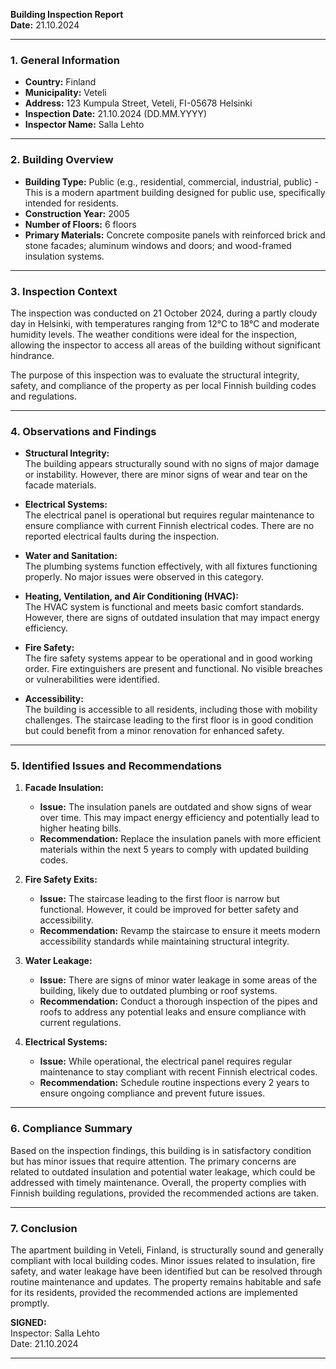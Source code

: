 

**Building Inspection Report**  
**Date:** 21.10.2024  

---

### **1. General Information**

- **Country:** Finland  
- **Municipality:** Veteli  
- **Address:** 123 Kumpula Street, Veteli, FI-05678 Helsinki  
- **Inspection Date:** 21.10.2024 (DD.MM.YYYY)  
- **Inspector Name:** Salla Lehto  

---

### **2. Building Overview**

- **Building Type:** Public (e.g., residential, commercial, industrial, public) - This is a modern apartment building designed for public use, specifically intended for residents.  
- **Construction Year:** 2005  
- **Number of Floors:** 6 floors  
- **Primary Materials:** Concrete composite panels with reinforced brick and stone facades; aluminum windows and doors; and wood-framed insulation systems.  

---

### **3. Inspection Context**

The inspection was conducted on 21 October 2024, during a partly cloudy day in Helsinki, with temperatures ranging from 12°C to 18°C and moderate humidity levels. The weather conditions were ideal for the inspection, allowing the inspector to access all areas of the building without significant hindrance.

The purpose of this inspection was to evaluate the structural integrity, safety, and compliance of the property as per local Finnish building codes and regulations.  

---

### **4. Observations and Findings**

- **Structural Integrity:**  
  The building appears structurally sound with no signs of major damage or instability. However, there are minor signs of wear and tear on the facade materials.

- **Electrical Systems:**  
  The electrical panel is operational but requires regular maintenance to ensure compliance with current Finnish electrical codes. There are no reported electrical faults during the inspection.

- **Water and Sanitation:**  
  The plumbing systems function effectively, with all fixtures functioning properly. No major issues were observed in this category.

- **Heating, Ventilation, and Air Conditioning (HVAC):**  
  The HVAC system is functional and meets basic comfort standards. However, there are signs of outdated insulation that may impact energy efficiency.

- **Fire Safety:**  
  The fire safety systems appear to be operational and in good working order. Fire extinguishers are present and functional. No visible breaches or vulnerabilities were identified.

- **Accessibility:**  
  The building is accessible to all residents, including those with mobility challenges. The staircase leading to the first floor is in good condition but could benefit from a minor renovation for enhanced safety.

---

### **5. Identified Issues and Recommendations**

1. **Facade Insulation:**  
   - **Issue:** The insulation panels are outdated and show signs of wear over time. This may impact energy efficiency and potentially lead to higher heating bills.  
   - **Recommendation:** Replace the insulation panels with more efficient materials within the next 5 years to comply with updated building codes.

2. **Fire Safety Exits:**  
   - **Issue:** The staircase leading to the first floor is narrow but functional. However, it could be improved for better safety and accessibility.  
   - **Recommendation:** Revamp the staircase to ensure it meets modern accessibility standards while maintaining structural integrity.

3. **Water Leakage:**  
   - **Issue:** There are signs of minor water leakage in some areas of the building, likely due to outdated plumbing or roof systems.  
   - **Recommendation:** Conduct a thorough inspection of the pipes and roofs to address any potential leaks and ensure compliance with current regulations.

4. **Electrical Systems:**  
   - **Issue:** While operational, the electrical panel requires regular maintenance to stay compliant with recent Finnish electrical codes.  
   - **Recommendation:** Schedule routine inspections every 2 years to ensure ongoing compliance and prevent future issues.

---

### **6. Compliance Summary**

Based on the inspection findings, this building is in satisfactory condition but has minor issues that require attention. The primary concerns are related to outdated insulation and potential water leakage, which could be addressed with timely maintenance. Overall, the property complies with Finnish building regulations, provided the recommended actions are taken.

---

### **7. Conclusion**

The apartment building in Veteli, Finland, is structurally sound and generally compliant with local building codes. Minor issues related to insulation, fire safety, and water leakage have been identified but can be resolved through routine maintenance and updates. The property remains habitable and safe for its residents, provided the recommended actions are implemented promptly.

**SIGNED:**  
Inspector: Salla Lehto  
Date: 21.10.2024  

---